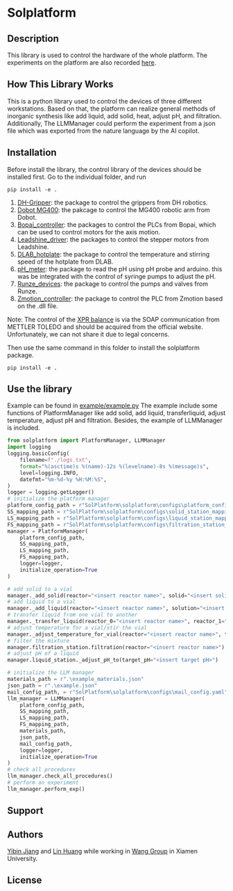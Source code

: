 # Solplatform

## Description

This library is used to control the hardware of the whole platform. The experiments on the platform are also recorded [here](./experiments/). 

## How This Library Works

This is a python library used to control the devices of three different workstations. Based on that, the platform can realize general methods of inorganic synthesis like add liquid, add solid, heat, adjust pH, and filtration.
Additionally, The LLMManager could perform the experiment from a json file which was exported from the nature language by the AI copilot.

## Installation

Before install the library, the control library of the devices should be installed first. Go to the individual folder, and run 
```
pip install -e .
```
1. [DH-Gripper](./internal_dependencies/dh_gripper): the package to control the grippers from DH robotics. 
2. [Dobot MG400](./internal_dependencies/dobot-mg400_arm): the pakcage to control the MG400 robotic arm from Dobot. 
3. [Bopai_controller](./internal_dependencies/GAS_controller): the packages to control the PLCs from Bopai, which can be used to control motors for the axis motion. 
4. [Leadshine_driver](./internal_dependencies/leadshine_driver): the packages to control the stepper motors from Leadshine. 
5. [DLAB_hotplate](./internal_dependencies/ms_h_hotplate): the package to control the temperature and stirring speed of the hotplate from DLAB. 
6. [pH_meter](./internal_dependencies/phtestunio): the package to read the pH using pH probe and arduino. this was be integrated with the control of syringe pumps to adjust the pH.
7. [Runze_devices](./internal_dependencies/runze_driver): the package to control the pumps and valves from Runze. 
8. [Zmotion_controller](./internal_dependencies/zmotion_controller): the package to control the PLC from Zmotion based on the .dll file. 


Note: The control of the [XPR balance](https://www.mt.com/sg/en/home/products/Laboratory_Weighing_Solutions/analytical-balances/automatic-balance.html) is via the SOAP communication from METTLER TOLEDO and should be acquired from the official website. Unfortunately, we can not share it due to legal concerns.

Then use the same command in this folder to install the solplatform package.

```
pip install -e .
```

## Use the library

Example can be found in [example/example.py](./example/example.py)
The example include some functions of PlatformManager like add solid, add liquid, transferliquid, adjust temperature, adjust pH and filtration.
Besides, the example of LLMManager is included.

```python
from solplatform import PlatformManager, LLMManager
import logging
logging.basicConfig(
    filename=f"./logs.txt",
    format="%(asctime)s %(name)-12s %(levelname)-8s %(message)s",
    level=logging.INFO,
    datefmt="%m-%d-%y %H:%M:%S",
)
logger = logging.getLogger()
# initialize the platform manager
platform_config_path = r"SolPlatform\solplatform\configs\platform_config.yaml"
SS_mapping_path = r"SolPlatform\solplatform\configs\solid_station_mapping.json"
LS_mapping_path = r"SolPlatform\solplatform\configs\liquid_station_mapping.json"
FS_mapping_path = r"SolPlatform\solplatform\configs\filtration_station_mapping.json"
manager = PlatformManager(
    platform_config_path,
    SS_mapping_path,
    LS_mapping_path,
    FS_mapping_path, 
    logger=logger,
    initialize_operation=True
)

# add solid to a vial
manager._add_solid(reactor="<insert reactor name>", solid="<insert solid name>", quantity="<insert quantity>", tolerance="<insert tolerance>")
# add liquid to a vial
manager._add_liquid(reactor="<insert reactor name>", solution="<insert liquid name>", volume="<insert volume>")
# transfer liquid from one vial to another
manager._transfer_liquid(reactor_0="<insert reactor name>", reactor_1="<insert reactor name>", volume="<insert volume>")
# adjust temperature for a vial/stir the vial
manager._adjust_temperature_for_vial(reactor="<insert reactor name>", temperature="<insert temperature>", stir_speed="<insert stir speed>")
# filter the mixture
manager.filtration_station.filtration(reactor="<insert reactor name>")
# adjust pH of a liquid
manager.liquid_station._adjust_pH_to(target_pH="<insert target pH>")

# initialize the LLM manager
materials_path = r".\example_materials.json"
json_path = r".\example.json"
mail_config_path, = r"SolPlatform\solplatform\configs\mail_config.yaml"
llm_manager = LLMManager(
    platform_config_path,
    SS_mapping_path,
    LS_mapping_path,
    FS_mapping_path,
    materials_path,
    json_path,
    mail_config_path,
    logger=logger,
    initialize_operation=True
)
# check all procedures
llm_manager.check_all_procedures()
# perform an experiment
llm_manager.perform_exp()
```

## Support

## Authors

[Yibin Jiang](yibin_jiang@outlook.com) and [Lin Huang](huanglin1757@stu.xmu.edu.cn) while working in [Wang Group](https://cwang.xmu.edu.cn/) in Xiamen University.

## License
